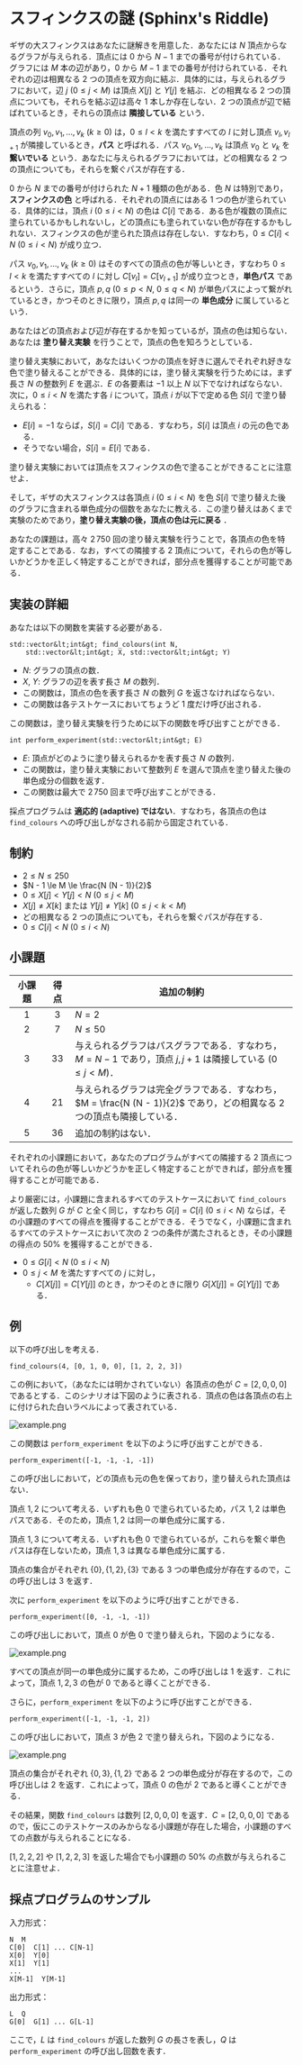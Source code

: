 # スフィンクスの謎 (Sphinx's Riddle)

ギザの大スフィンクスはあなたに謎解きを用意した．あなたには $N$ 頂点からなるグラフが与えられる．頂点には $0$ から $N-1$ までの番号が付けられている．グラフには $M$ 本の辺があり，$0$ から $M-1$ までの番号が付けられている．それぞれの辺は相異なる $2$ つの頂点を双方向に結ぶ．具体的には，与えられるグラフにおいて，辺 $j$ ($0 \le j \lt M$) は頂点 $X[j]$ と $Y[j]$ を結ぶ．どの相異なる $2$ つの頂点についても，それらを結ぶ辺は高々 $1$ 本しか存在しない．$2$ つの頂点が辺で結ばれているとき，それらの頂点は **隣接している** という．

頂点の列 $v_0, v_1, \ldots, v_k$ ($k \ge 0$) は，$0 \le l \lt k$ を満たすすべての $l$ に対し頂点 $v_l, v_{l+1}$ が隣接しているとき，**パス** と呼ばれる．パス $v_0, v_1, \ldots, v_k$ は頂点 $v_0$ と $v_k$ を **繋いでいる** という．あなたに与えられるグラフにおいては，どの相異なる $2$ つの頂点についても，それらを繋ぐパスが存在する．

$0$ から $N$ までの番号が付けられた $N+1$ 種類の色がある．色 $N$ は特別であり，**スフィンクスの色** と呼ばれる．それぞれの頂点にはある $1$ つの色が塗られている．具体的には，頂点 $i$ ($0 \le i \lt N$) の色は $C[i]$ である．ある色が複数の頂点に塗られているかもしれないし，どの頂点にも塗られていない色が存在するかもしれない．スフィンクスの色が塗られた頂点は存在しない．すなわち，$0 \le C[i] \lt N$ ($0 \le i \lt N$) が成り立つ．

パス $v_0, v_1, \ldots, v_k$ ($k \ge 0$) はそのすべての頂点の色が等しいとき，すなわち $0 \le l \lt k$ を満たすすべての $l$ に対し $C[v_l] = C[v_{l+1}]$ が成り立つとき，**単色パス** であるという．さらに，頂点 $p, q$ ($0 \le p \lt N$, $0 \le q \lt N$) が単色パスによって繋がれているとき，かつそのときに限り，頂点 $p, q$ は同一の **単色成分** に属しているという．

あなたはどの頂点および辺が存在するかを知っているが，頂点の色は知らない．あなたは **塗り替え実験** を行うことで，頂点の色を知ろうとしている．

塗り替え実験において，あなたはいくつかの頂点を好きに選んでそれぞれ好きな色で塗り替えることができる．具体的には，塗り替え実験を行うためには，まず長さ $N$ の整数列 $E$ を選ぶ．$E$ の各要素は $-1$ 以上 $N$ 以下でなければならない．次に，$0 \le i \lt N$ を満たす各 $i$ について，頂点 $i$ が以下で定める色 $S[i]$ で塗り替えられる：
* $E[i] = -1$ ならば，$S[i] = C[i]$ である．すなわち，$S[i]$ は頂点 $i$ の元の色である．
* そうでない場合，$S[i] = E[i]$ である．

塗り替え実験においては頂点をスフィンクスの色で塗ることができることに注意せよ．

そして，ギザの大スフィンクスは各頂点 $i$ ($0 \le i \lt N$) を色 $S[i]$ で塗り替えた後のグラフに含まれる単色成分の個数をあなたに教える．この塗り替えはあくまで実験のためであり，**塗り替え実験の後，頂点の色は元に戻る** ．

あなたの課題は，高々 $2\, 750$ 回の塗り替え実験を行うことで，各頂点の色を特定することである．なお，すべての隣接する $2$ 頂点について，それらの色が等しいかどうかを正しく特定することができれば，部分点を獲得することが可能である．

## 実装の詳細

あなたは以下の関数を実装する必要がある．

```
std::vector&lt;int&gt; find_colours(int N,
    std::vector&lt;int&gt; X, std::vector&lt;int&gt; Y)
```

* $N$: グラフの頂点の数．
* $X$, $Y$: グラフの辺を表す長さ $M$ の数列．
* この関数は，頂点の色を表す長さ $N$ の数列 $G$ を返さなければならない．
* この関数は各テストケースにおいてちょうど $1$ 度だけ呼び出される．

この関数は，塗り替え実験を行うために以下の関数を呼び出すことができる．

```
int perform_experiment(std::vector&lt;int&gt; E)
```

* $E$: 頂点がどのように塗り替えられるかを表す長さ $N$ の数列．
* この関数は，塗り替え実験において整数列 $E$ を選んで頂点を塗り替えた後の単色成分の個数を返す．
* この関数は最大で $2\,750$ 回まで呼び出すことができる．

採点プログラムは **適応的 (adaptive) ではない**．すなわち，各頂点の色は `find_colours` への呼び出しがなされる前から固定されている．

## 制約

* $2 \le N \le 250$
* $N - 1 \le M \le \frac{N (N - 1)}{2}$
* $0 \le X[j] \lt Y[j] \lt N$ ($0 \le j \lt M$)
* $X[j] \neq X[k]$ または $Y[j] \neq Y[k]$ ($0 \le j \lt k \lt M$)
* どの相異なる $2$ つの頂点についても，それらを繋ぐパスが存在する．
* $0 \le C[i] \lt N$ ($0 \le i \lt N$)

## 小課題

<style>
th:nth-child(1) {
    min-width: 45px;
}
th:nth-child(2) {
    min-width: 30px;
}
</style>

| 小課題 | 得点  | 追加の制約 |
| :-----: | :----: | ---------------------- |
| 1       | $3$    | $N = 2$
| 2       | $7$    | $N \le 50$
| 3       | $33$   | 与えられるグラフはパスグラフである．すなわち，$M = N - 1$ であり，頂点 $j, j+1$ は隣接している ($0 \leq j < M$)．
| 4       | $21$   | 与えられるグラフは完全グラフである．すなわち，$M = \frac{N (N - 1)}{2}$ であり，どの相異なる $2$ つの頂点も隣接している．
| 5       | $36$   | 追加の制約はない．

それぞれの小課題において，あなたのプログラムがすべての隣接する $2$ 頂点についてそれらの色が等しいかどうかを正しく特定することができれば，部分点を獲得することが可能である．

より厳密には，小課題に含まれるすべてのテストケースにおいて `find_colours` が返した数列 $G$ が $C$ と全く同じ，すなわち $G[i] = C[i]$ ($0 \le i \lt N$) ならば，その小課題のすべての得点を獲得することができる．そうでなく，小課題に含まれるすべてのテストケースにおいて次の $2$ つの条件が満たされるとき，その小課題の得点の $50\%$ を獲得することができる．
* $0 \le G[i] \lt N$ ($0 \le i \lt N$)
* $0 \le j \lt M$ を満たすすべての $j$ に対し，
  * $C[X[j]] = C[Y[j]]$ のとき，かつそのときに限り $G[X[j]] = G[Y[j]]$ である．

## 例

以下の呼び出しを考える．

```
find_colours(4, [0, 1, 0, 0], [1, 2, 2, 3])
```

この例において，（あなたには明かされていない）各頂点の色が $C = [2, 0, 0, 0]$ であるとする．このシナリオは下図のように表される．頂点の色は各頂点の右上に付けられた白いラベルによって表されている．

![example.png](sphinx_example.png "230")

この関数は `perform_experiment` を以下のように呼び出すことができる．

```
perform_experiment([-1, -1, -1, -1])
```

この呼び出しにおいて，どの頂点も元の色を保っており，塗り替えられた頂点はない．

頂点 $1, 2$ について考える．いずれも色 $0$ で塗られているため，パス $1, 2$ は単色パスである．そのため，頂点 $1, 2$ は同一の単色成分に属する．

頂点 $1, 3$ について考える．いずれも色 $0$ で塗られているが，これらを繋ぐ単色パスは存在しないため，頂点 $1, 3$ は異なる単色成分に属する．

頂点の集合がそれぞれ $\{0\}, \{1, 2\}, \{3\}$ である $3$ つの単色成分が存在するので，この呼び出しは $3$ を返す．

次に `perform_experiment` を以下のように呼び出すことができる．

```
perform_experiment([0, -1, -1, -1])
```

この呼び出しにおいて，頂点 $0$ が色 $0$ で塗り替えられ，下図のようになる．

![example.png](sphinx_order1.png "230")

すべての頂点が同一の単色成分に属するため，この呼び出しは $1$ を返す．これによって，頂点 $1, 2, 3$ の色が $0$ であると導くことができる．

さらに，`perform_experiment` を以下のように呼び出すことができる．

```
perform_experiment([-1, -1, -1, 2])
```

この呼び出しにおいて，頂点 $3$ が色 $2$ で塗り替えられ，下図のようになる．

![example.png](sphinx_order2.png "230")

頂点の集合がそれぞれ $\{0, 3\}, \{1, 2\}$ である $2$ つの単色成分が存在するので，この呼び出しは $2$ を返す．これによって，頂点 $0$ の色が $2$ であると導くことができる．

その結果，関数 `find_colours` は数列 $[2, 0, 0, 0]$ を返す．$C = [2, 0, 0, 0]$ であるので，仮にこのテストケースのみからなる小課題が存在した場合，小課題のすべての点数が与えられることになる．

$[1, 2, 2, 2]$ や $[1, 2, 2, 3]$ を返した場合でも小課題の $50\%$ の点数が与えられることに注意せよ．

## 採点プログラムのサンプル

入力形式：

```
N  M
C[0]  C[1] ... C[N-1]
X[0]  Y[0]
X[1]  Y[1]
...
X[M-1]  Y[M-1]
```

出力形式：

```
L  Q
G[0]  G[1] ... G[L-1]
```
 
ここで，$L$ は `find_colours` が返した数列 $G$ の長さを表し，$Q$ は `perform_experiment` の呼び出し回数を表す．
